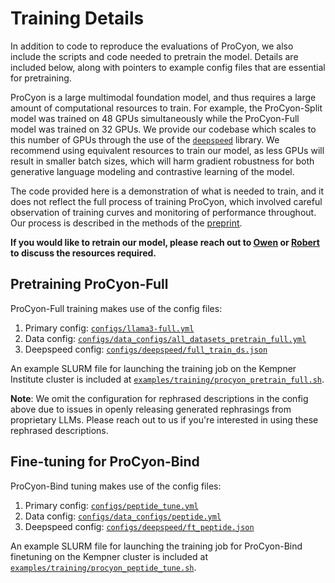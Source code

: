 # Training Details

In addition to code to reproduce the evaluations of ProCyon, we also include the scripts and code needed to pretrain the model. 
Details are included below, along with pointers to example config files that are essential for pretraining.

ProCyon is a large multimodal foundation model, and thus requires a large amount of computational resources to train.
For example, the ProCyon-Split model was trained on 48 GPUs simultaneously while the ProCyon-Full model was trained on 32 GPUs.
We provide our codebase which scales to this number of GPUs through the use of the [`deepspeed`](https://github.com/deepspeedai/DeepSpeed) library.
We recommend using equivalent resources to train our model, as less GPUs will result in smaller batch sizes, which will harm gradient robustness for both generative language modeling and contrastive learning of the model.

The code provided here is a demonstration of what is needed to train, and it does not reflect the full process of training ProCyon, which involved careful observation of training curves and monitoring of performance throughout.
Our process is described in the methods of the [preprint](https://www.biorxiv.org/content/10.1101/2024.12.10.627665v1).

**If you would like to retrain our model, please reach out to [Owen](mailto:oqueen@stanford.edu) or [Robert](mailto:rcalef@mit.edu) to discuss the resources required.**

## Pretraining ProCyon-Full

ProCyon-Full training makes use of the config files:
1. Primary config: [`configs/llama3-full.yml`]()
2. Data config: [`configs/data_configs/all_datasets_pretrain_full.yml`](https://github.com/mims-harvard/ProCyon/blob/main/configs/data_configs/all_datasets_pretrain_full.yml)
3. Deepspeed config: [`configs/deepspeed/full_train_ds.json`](https://github.com/mims-harvard/ProCyon/blob/main/configs/deepspeed/full_train_ds.json)

An example SLURM file for launching the training job on the Kempner Institute cluster is included at [`examples/training/procyon_pretrain_full.sh`](https://github.com/mims-harvard/ProCyon/blob/main/examples/training/procyon_pretrain_full.sh).

**Note**: We omit the configuration for rephrased descriptions in the config above due to issues in openly releasing generated rephrasings from proprietary LLMs. Please reach out to us if you're interested in using these rephrased descriptions.

## Fine-tuning for ProCyon-Bind

ProCyon-Bind tuning makes use of the config files:
1. Primary config: [`configs/peptide_tune.yml`](https://github.com/mims-harvard/ProCyon/blob/main/configs/peptide_tune.yml)
2. Data config: [`configs/data_configs/peptide.yml`](https://github.com/mims-harvard/ProCyon/blob/main/configs/data_configs/peptide.yml)
3. Deepspeed config: [`configs/deepspeed/ft_peptide.json`](https://github.com/mims-harvard/ProCyon/blob/main/configs/deepspeed/ft_peptide.json)

An example SLURM file for launching the training job for ProCyon-Bind finetuning on the Kempner cluster is included at [`examples/training/procyon_peptide_tune.sh`](https://github.com/mims-harvard/ProCyon/blob/main/examples/training/procyon_peptide_tune.sh).

